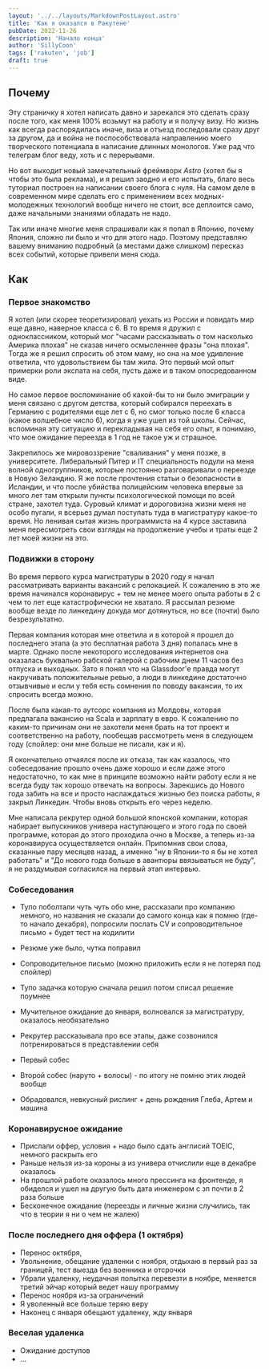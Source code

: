 ```yaml
---
layout: '../../layouts/MarkdownPostLayout.astro'
title: 'Как я оказался в Ракутене'
pubDate: 2022-11-26
description: 'Начало конца'
author: 'SillyCoon'
tags: ['rakuten', 'job']
draft: true
---
```


## Почему

Эту страничку я хотел написать давно и зарекался это сделать сразу после того, как меня 100% возьмут на работу и я получу визу. Но жизнь как всегда распорядилась иначе, виза и отъезд последовали сразу друг за другом, да и война не поспособствовала направлению моего творческого потенциала в написание длинных монологов. Уже рад что телеграм блог веду, хоть и с перерывами.

Но вот выходит новый замечательный фреймворк _Astro_ (хотел бы я чтобы это была реклама), и я решил заодно и его испытать, благо весь туториал построен на написании своего блога с нуля. На самом деле в современном мире сделать его с применением всех модных-молодежных технологий вообще ничего не стоит, все деплоится само, даже начальными знаниями обладать не надо.

Так или иначе многие меня спрашивали как я попал в Японию, почему Япония, сложно ли было и что для этого надо. Поэтому представляю вашему вниманию подробный (а местами даже слишком) пересказ всех событий, которые привели меня сюда.

## Как

### Первое знакомство

Я хотел (или скорее теоретизировал) уехать из России и повидать мир еще давно, наверное класса с 6. В то время я дружил с одноклассником, который мог "часами рассказывать о том насколько Америка плохая" не сказав ничего осмысленнее фразы "она плохая". Тогда же я решил спросить об этом маму, но она на мое удивление ответила, что удовольствием бы там жила. Это первый мой опыт примерки роли экспата на себя, пусть даже и в таком опосредованном виде.

Но самое первое воспоминание об какой-бы то ни было эмиграции у меня связано с другом детства, который собирался переехать в Германию с родителями еще лет с 6, но смог только после 6 класса (какое волшебное число 6), когда я уже ушел из той школы. Сейчас, вспоминая эту ситуацию и перекладывая на себя его опыт, я понимаю, что мое ожидание переезда в 1 год не такое уж и страшное.

Закрепилось же мировоззрение "сваливания" у меня позже, в университете. Либеральный Питер и IT специальность подули на меня волной одногруппников, которые постоянно разговаривали о переезде в Новую Зеландию. Я же после прочтения статьи о безопасности в Исландии, и что после убийства полицейским человека впервые за много лет там открыли пункты психологической помощи по всей стране, захотел туда. Суровый климат и дороговизна жизни меня не особо пугали, я всерьез думал поступать туда в магистратуру какое-то время. Но ленивая сытая жизнь программиста на 4 курсе заставила меня пересмотреть свои взгляды на продолжение учебы и траты еще 2 лет моей жизни на это.

### Подвижки в сторону

Во время первого курса магистратуры в 2020 году я начал рассматривать варианты вакансий с релокацией. К сожалению в это же время начинался коронавирус + тем не менее моего опыта работы в 2 с чем то лет еще катастрофически не хватало. Я рассылал резюме вообще везде по линкедину докуда мог дотянуться, но все (почти) было безрезультатно.

Первая компания которая мне ответила и в которой я прошел до последнего этапа (а это бесплатная работа 3 дня) попалась мне в марте. Однако после некоторого исследования интернетов она оказалась буквально рабской галерой с рабочим днем 11 часов без отпуска и выходных. Зато я понял что на Glassdoor'е правда могут накручивать положительные ревью, а люди в линкедине достаточно отзывчивые и если у тебя есть сомнения по поводу вакансии, то их спросить всегда можно.

После была какая-то аутсорс компания из Молдовы, которая предлагала вакансию на Scala и зарплату в евро. К сожалению по каким-то причинам они не захотели меня брать на тот проект и соответственно на работу, пообещав рассмотреть меня в следующем году (спойлер: они мне больше не писали, как и я).

Я окончательно отчаялся после их отказа, так как казалось, что собеседование прошло очень даже хорошо и если даже этого недостаточно, то как мне в принципе возможно найти работу если я не всегда буду так хорошо отвечать на вопросы. Зарекшись до Нового года забить на все и просто наслаждаться жизнью без поиска работы, я закрыл Линкедин. Чтобы вновь открыть его через неделю.

Мне написала рекрутер одной большой японской компании, которая набирает выпускников универа наступающего и этого года по своей программе, которая до этого проходила очно в Москве, а теперь из-за коронавируса осуществляется онлайн. Припомнив свои слова, сказанные пару месяцев назад, а именно "ну в Японии-то я бы не хотел работать" и "До нового года больше в авантюры ввязываться не буду", я не раздумывая согласился на первый этап интервью.

### Собеседования

- Тупо поболтали чуть чуть обо мне, рассказали про компанию немного, но названия не сказали до самого конца как я помню (где-то начало декабря), попросили послать CV и сопроводительное письмо + будет тест на кодилити

- Резюме уже было, чутка поправил
- Сопроводительное письмо (можно приложить если я не потерял под спойлер)
- Тупо задачка которую сначала решил потом списал решение поумнее

- Мучительное ожидание до января, волновался за магистратуру, оказалось необязательно
- Рекрутер рассказывала про все этапы, даже созвонился потренироваться в представлении себя
- Первый собес
- Второй собес (наруто + волосы) - по итогу не помню этих людей вообще
- Обрадовался, невкусный рислинг + день рождения Глеба, Артем и машина

### Коронавирусное ожидание

- Прислали оффер, условия + надо было сдать англисий TOEIC, немного раскрыть его
- Раньше нельзя из-за короны а из универа отчислили еще в декабре оказалось
- На прошлой работе оказалось много прессинга на фронтенде, я обиделся и ушел на другую быть дата инженером с зп почти в 2 раза больше
- Бесконечное ожидание (переезды и личные жизни случились, так что в теории я ни о чем не жалею)

### После последнего дня оффера (1 октября)

- Перенос октября,
- Увольнение, обещание удаленки с ноября, отдыхаю в первый раз за границей, тест выезда без военника и отсрочки
- Убрали удаленку, неудачная попытка перевезти в ноябре, меняется третий эйчар который ведет нашу программу
- Перенос ноября из-за ограничений
- Я уволенный все больше теряю веру
- Наконец с января обещают удаленку, жду января

### Веселая удаленка

- Ожидание доступов
- ...
